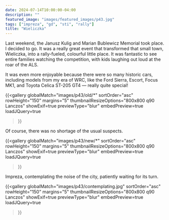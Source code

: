 ```yaml
---
date: 2024-07-14T10:00:00-04:00
description: ""
featured_image: "images/featured_images/p43.jpg"
tags: ["impreza", "gd", "sti", "rally"]
title: "Wieliczka"
---
```


Last weekend, the Janusz Kulig and Marian Bublewicz Memorial took place. I
decided to go. It was a really great event that transformed that small town,
Wieliczka, into a rally-fueled, colourful little place. It was fantastic to see
entire families watching the competition, with kids laughing out loud at the
roar of the ALS. 

It was even more enjoyable because there were so many historic cars, including
models from my era of WRC, like the Ford Sierra, Escort, Focus MK1, and Toyota
Celica ST-205 GT4 — really quite special!

{{<gallery
    globalMatch="images/p43/old/*"
    sortOrder="asc"
    rowHeight="150"
    margins="5"
    thumbnailResizeOptions="800x800 q90 Lanczos"
    showExif=true
    previewType="blur"
    embedPreview=true
    loadJQuery=true
>}}

Of course, there was no shortage of the usual suspects.

{{<gallery
    globalMatch="images/p43/new/*"
    sortOrder="asc"
    rowHeight="150"
    margins="5"
    thumbnailResizeOptions="800x800 q90 Lanczos"
    showExif=true
    previewType="blur"
    embedPreview=true
    loadJQuery=true
>}}

Impreza, contemplating the noise of the city, patiently waiting for its turn.

{{<gallery
    globalMatch="images/p43/contemplating.jpg"
    sortOrder="asc"
    rowHeight="150"
    margins="5"
    thumbnailResizeOptions="800x800 q90 Lanczos"
    showExif=true
    previewType="blur"
    embedPreview=true
    loadJQuery=true
>}}
